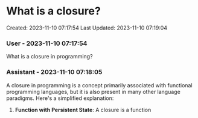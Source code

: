 # What is a closure?

Created: 2023-11-10 07:17:54
Last Updated: 2023-11-10 07:19:04

### User - 2023-11-10 07:17:54

What is a closure in programming?

### Assistant - 2023-11-10 07:18:05

A closure in programming is a concept primarily associated with functional programming languages, but it is also present in many other language paradigms. Here's a simplified explanation:

1. **Function with Persistent State**: A closure is a function

